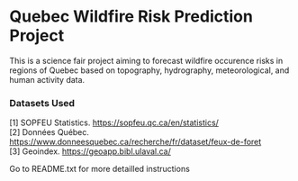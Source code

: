 # Quebec Wildfire Risk Prediction Project
This is a science fair project aiming to forecast wildfire occurence risks in regions of Quebec based on topography, hydrography, meteorological, and human activity data. 

### Datasets Used
<a id="1">[1]</a> SOPFEU Statistics. https://sopfeu.qc.ca/en/statistics/ <br>
<a id="2">[2]</a> Données Québec. https://www.donneesquebec.ca/recherche/fr/dataset/feux-de-foret <br>
<a id="3">[3]</a> Geoindex. https://geoapp.bibl.ulaval.ca/ <br>

Go to README.txt for more detailled instructions